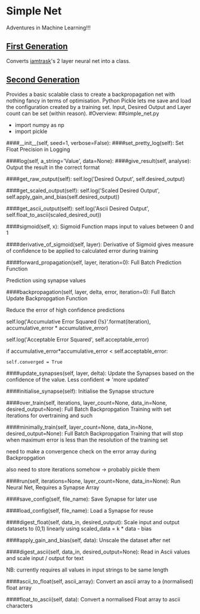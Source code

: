 # Simple Net
Adventures in Machine Learning!!!
## [First Generation](https://github.com/jamesrobertcarthew/machine-learning-experiments/tree/first-generation)
Converts [iamtrask](http://iamtrask.github.io/)'s 2 layer neural net into a class.
## [Second Generation](https://github.com/jamesrobertcarthew/machine-learning-experiments/tree/second-generation)
Provides a basic scalable class to create a backpropagation net with nothing fancy in terms of optimisation. Python Pickle lets me save and load the configuration created by a training set. Input, Desired Output and Layer count can be set (within reason).
#Overview:
##simple_net.py
* import numpy as np
* import pickle

####\_\_init\_\_(self, seed=1, verbose=False):
####set\_pretty\_log(self):
Set Float Precision in Logging

####log(self, a\_string='Value', data=None):
####give\_result(self, analyse):
Output the result in the correct format

####get\_raw\_output(self):
self.log('Desired Output', self.desired\_output)

####get\_scaled\_output(self):
self.log('Scaled Desired Output', self.apply\_gain\_and\_bias(self.desired\_output))

####get\_ascii\_output(self):
self.log('Ascii Desired Output', self.float\_to\_ascii(scaled\_desired\_out))

####sigmoid(self, x):
Sigmoid Function maps input to values between 0 and 1

####derivative\_of\_sigmoid(self, layer):
Derivative of Sigmoid gives measure of confidence to be applied to calculated error during training

####forward\_propagation(self, layer, iteration=0):
Full Batch Prediction Function

Prediction using synapse values

####backpropagation(self, layer, delta, error, iteration=0):
Full Batch Update Backpropgation Function

Reduce the error of high confidence predictions

self.log('Accumulative Error Squared {!s}'.format(iteration), accumulative\_error * accumulative\_error)

self.log('Acceptable Error Squared', self.acceptable\_error)

if accumulative\_error*accumulative\_error < self.acceptable\_error:

    self.converged = True

####update\_synapses(self, layer, delta):
Update the Synapses based on the confidence of the value. Less confident => 'more updated'

####initialise\_synapse(self):
Initialise the Synapse structure

####over\_train(self, iterations, layer\_count=None, data\_in=None, desired\_output=None):
Full Batch Backpropgation Training with set iterations for overtraining and such

####minimally\_train(self, layer\_count=None, data\_in=None, desired\_output=None):
Full Batch Backpropgation Training that will stop when maximum error is less than the resolution of the training set

need to make a convergence check on the error array during Backpropgation

also need to store iterations somehow -> probably pickle them

####run(self, iterations=None, layer\_count=None, data\_in=None):
Run Neural Net, Requires a Synapse Array

####save\_config(self, file\_name):
Save Synapse for later use

####load\_config(self, file\_name):
Load a Synapse for reuse

####digest\_float(self, data\_in, desired\_output):
Scale input and output datasets to (0,1) linearly using scaled\_data = k * data - bias

####apply\_gain\_and\_bias(self, data):
Unscale the dataset after net

####digest\_ascii(self, data\_in, desired\_output=None):
Read in Ascii values and scale input / output for text

NB: currently requires all values in input strings to be same length

####ascii\_to\_float(self, ascii\_array):
Convert an ascii array to a (normalised) float array

####float\_to\_ascii(self, data):
Convert a normalised Float array to ascii characters


